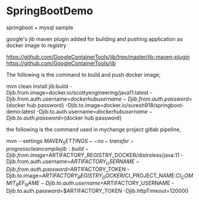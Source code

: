# SpringBootDemo

springboot + mysql sample

google's jib maven plugin added for building and pushing application as docker image to registry

https://github.com/GoogleContainerTools/jib/tree/master/jib-maven-plugin
https://github.com/GoogleContainerTools/jib

The following is the command to build and push docker image,

mvn clean install jib:build -Djib.from.image=docker.io/scottyengineering/java11:latest -Djib.from.auth.username=${docker hub user name} -Djib.from.auth.password=${docker hub password} -Djib.to.image=docker.io/suresh918/springboot-demo:latest -Djib.to.auth.username=${docker hub user name} -Djib.to.auth.password=${docker hub password} 


the following is the command used in mychange project gitlab pipeline,


 mvn --settings $MAVEN_SETTINGS --no-transfer-progress clean compile jib:build -Djib.from.image=$ARTIFACTORY_REGISTRY_DOCKER/distroless/java:11 -Djib.from.auth.username=$ARTIFACTORY_USERNAME -Djib.from.auth.password=$ARTIFACTORY_TOKEN -Djib.to.image=$ARTIFACTORY_REGISTRY_DOCKER/$CI_PROJECT_NAME:$CI_COMMIT_REF_NAME -Djib.to.auth.username=$ARTIFACTORY_USERNAME -Djib.to.auth.password=$ARTIFACTORY_TOKEN -Djib.httpTimeout=120000



